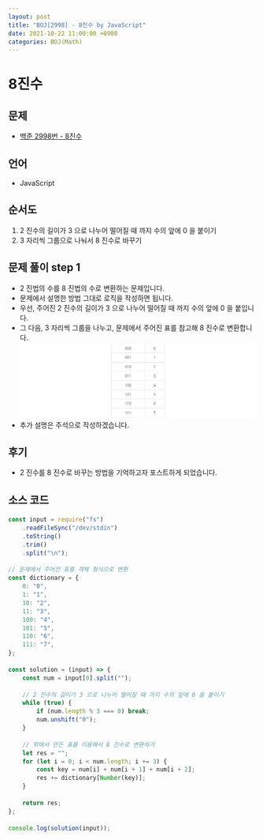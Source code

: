 ```yaml
---
layout: post
title: "BOJ[2998] - 8진수 by JavaScript"
date: 2021-10-22 11:00:00 +0900
categories: BOJ(Math)
---
```


# 8진수

## 문제

- [백준 2998번 - 8진수](https://www.acmicpc.net/problem/2998)

## 언어

- JavaScript

## 순서도

1. 2 진수의 길이가 3 으로 나누어 떨어질 때 까지 수의 앞에 0 을 붙이기
2. 3 자리씩 그룹으로 나눠서 8 진수로 바꾸기

## 문제 풀이 step 1

- 2 진법의 수를 8 진법의 수로 변환하는 문제입니다.
- 문제에서 설명한 방법 그대로 로직을 작성하면 됩니다.
- 우선, 주어진 2 진수의 길이가 3 으로 나누어 떨어질 때 까지 수의 앞에 0 을 붙입니다.
- 그 다음, 3 자리씩 그룹을 나누고, 문제에서 주어진 표를 참고해 8 진수로 변환합니다.
  ![백준 2998번 2 진수를 8 진수로 바꾸는 표](/public/img/BOJ-Math/BOJ-2998-1.JPG)
- 추가 설명은 주석으로 작성하겠습니다.

## 후기

- 2 진수를 8 진수로 바꾸는 방법을 기억하고자 포스트하게 되었습니다.

## 소스 코드

```javascript
const input = require("fs")
	.readFileSync("/dev/stdin")
	.toString()
	.trim()
	.split("\n");

// 문제에서 주어진 표를 객체 형식으로 변환
const dictionary = {
	0: "0",
	1: "1",
	10: "2",
	11: "3",
	100: "4",
	101: "5",
	110: "6",
	111: "7",
};

const solution = (input) => {
	const num = input[0].split("");

	// 2 진수의 길이가 3 으로 나누어 떨어질 때 까지 수의 앞에 0 을 붙이기
	while (true) {
		if (num.length % 3 === 0) break;
		num.unshift("0");
	}

	// 위에서 만든 표를 이용해서 8 진수로 변환하기
	let res = "";
	for (let i = 0; i < num.length; i += 3) {
		const key = num[i] + num[i + 1] + num[i + 2];
		res += dictionary[Number(key)];
	}

	return res;
};

console.log(solution(input));
```
